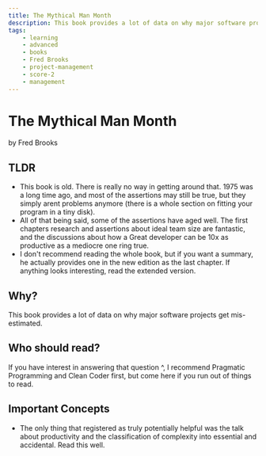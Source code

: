 ```yaml
---
title: The Mythical Man Month
description: This book provides a lot of data on why major software projects get mis-estimated.
tags:
    - learning
    - advanced
    - books
    - Fred Brooks
    - project-management
    - score-2
    - management
---
```


# The Mythical Man Month

by Fred Brooks

## TLDR

-   This book is old. There is really no way in getting around that. 1975 was a long time ago, and most of the assertions may still be true, but they simply arent problems anymore (there is a whole section on fitting your program in a tiny disk).
-   All of that being said, some of the assertions have aged well. The first chapters research and assertions about ideal team size are fantastic, and the discussions about how a Great developer can be 10x as productive as a mediocre one ring true.
-   I don't recommend reading the whole book, but if you want a summary, he actually provides one in the new edition as the last chapter. If anything looks interesting, read the extended version.

## Why?

This book provides a lot of data on why major software projects get mis-estimated.

## Who should read?

If you have interest in answering that question ^, I recommend Pragmatic Programming and Clean Coder first, but come here if you run out of things to read.

## Important Concepts

-   The only thing that registered as truly potentially helpful was the talk about productivity and the classification of complexity into essential and accidental. Read this well.
